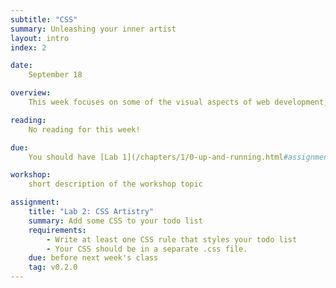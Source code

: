 ```yaml
---
subtitle: "CSS"
summary: Unleashing your inner artist
layout: intro
index: 2

date:
    September 18

overview:
    This week focuses on some of the visual aspects of web development, and should give you a good idea of how to customize the look and feel of your app. The lab is intentionally very open ended - while I'd love to see everyone's artistic chops, if you are behind on the previous lab, this is the week to get caught up.

reading:
    No reading for this week!

due:
    You should have [Lab 1](/chapters/1/0-up-and-running.html#assignment) completed before class.

workshop:
    short description of the workshop topic

assignment:
    title: "Lab 2: CSS Artistry"
    summary: Add some CSS to your todo list
    requirements:
        - Write at least one CSS rule that styles your todo list
        - Your CSS should be in a separate .css file.
    due: before next week's class
    tag: v0.2.0
---
```

